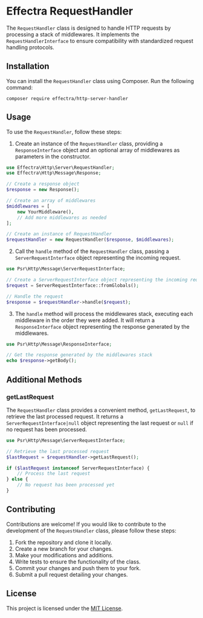 # Effectra RequestHandler

The `RequestHandler` class is designed to handle HTTP requests by processing a stack of middlewares. It implements the `RequestHandlerInterface` to ensure compatibility with standardized request handling protocols.

## Installation

You can install the `RequestHandler` class using Composer. Run the following command:

```
composer require effectra/http-server-handler
```

## Usage

To use the `RequestHandler`, follow these steps:

1. Create an instance of the `RequestHandler` class, providing a `ResponseInterface` object and an optional array of middlewares as parameters in the constructor.

```php
use Effectra\Http\Server\RequestHandler;
use Effectra\Http\Message\Response;

// Create a response object
$response = new Response();

// Create an array of middlewares
$middlewares = [
    new YourMiddleware(),
    // Add more middlewares as needed
];

// Create an instance of RequestHandler
$requestHandler = new RequestHandler($response, $middlewares);
```

2. Call the `handle` method of the `RequestHandler` class, passing a `ServerRequestInterface` object representing the incoming request.

```php
use Psr\Http\Message\ServerRequestInterface;

// Create a ServerRequestInterface object representing the incoming request
$request = ServerRequestInterface::fromGlobals();

// Handle the request
$response = $requestHandler->handle($request);
```

3. The `handle` method will process the middlewares stack, executing each middleware in the order they were added. It will return a `ResponseInterface` object representing the response generated by the middlewares.

```php
use Psr\Http\Message\ResponseInterface;

// Get the response generated by the middlewares stack
echo $response->getBody();
```

## Additional Methods

### getLastRequest

The `RequestHandler` class provides a convenient method, `getLastRequest`, to retrieve the last processed request. It returns a `ServerRequestInterface|null` object representing the last request or `null` if no request has been processed.

```php
use Psr\Http\Message\ServerRequestInterface;

// Retrieve the last processed request
$lastRequest = $requestHandler->getLastRequest();

if ($lastRequest instanceof ServerRequestInterface) {
    // Process the last request
} else {
    // No request has been processed yet
}
```

## Contributing

Contributions are welcome! If you would like to contribute to the development of the `RequestHandler` class, please follow these steps:

1. Fork the repository and clone it locally.
2. Create a new branch for your changes.
3. Make your modifications and additions.
4. Write tests to ensure the functionality of the class.
5. Commit your changes and push them to your fork.
6. Submit a pull request detailing your changes.

## License

This project is licensed under the [MIT License](LICENSE).
